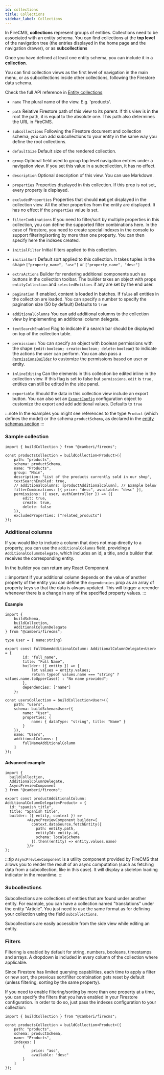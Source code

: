 ```yaml
---
id: collections
title: Collections
sidebar_label: Collections
---
```


In FireCMS, **collections** represent groups of entities. Collections need to be
associated with an entity schema. You can find collections
at the **top level** of the navigation tree (the entries displayed in the home
page and the navigation drawer), or as **subcollections**

Once you have defined at least one entity schema, you can include it in a
**collection**. 

You can find collection views as the first level of navigation in
the main menu, or as subcollections inside other collections, following the
Firestore data schema.

Check the full API reference
in [Entity collections](../api/interfaces/entitycollection)

* `name` The plural name of the view. E.g. 'products'.

* `path` Relative Firestore path of this view to its parent. If this
  view is in the root the path, it is equal to the absolute one. This path also
  determines the URL in FireCMS.

* `subcollections` Following the Firestore document and collection schema, you
  can add subcollections to your entity in the same way you define the root
  collections.

* `defaultSize` Default size of the rendered collection.

* `group` Optional field used to group top level navigation entries under a
  navigation view. If you set this value in a subcollection, it has no effect.

* `description` Optional description of this view. You can use Markdown.

* `properties` Properties displayed in this collection. If this prop is not
  set, every property is displayed.

* `excludedProperties` Properties that should **not** get displayed in the
  collection view. All the other properties from the entity are displayed. It
  has no effect if the `properties` value is set.

* `filterCombinations` If you need to filter/sort by multiple properties in this
  collection, you can define the supported filter combinations here.
  In the case of Firestore, you need to create special indexes in the console to
  support filtering/sorting by more than one property. You can then
  specify here the indexes created.

* `initialFilter` Initial filters applied to this collection.

* `initialSort` Default sort applied to this collection. It takes tuples in the
  shape `["property_name", "asc"]` or `["property_name", "desc"]`

* `extraActions` Builder for rendering additional components such as buttons in
  the collection toolbar. The builder takes an object with
  props `entityCollection`  and `selectedEntities` if any are set by the end
  user.

* `pagination` If enabled, content is loaded in batches. If `false` all entities
  in the collection are loaded. You can specify a number to specify the
  pagination size (50 by default)
  Defaults to `true`

* `additionalColumns` You can add additional columns to the collection view by
  implementing an additional column delegate.

* `textSearchEnabled` Flag to indicate if a search bar should be displayed on top of
  the collection table.

* `permissions` You can specify an object with boolean permissions with the
  shape `{edit:boolean; create:boolean; delete:boolean}` to indicate the actions
  the user can perform. You can also pass a [`PermissionsBuilder`](../api/types/permissionsbuilder)
  to customize the permissions based on user or entity.

* `inlineEditing` Can the elements in this collection be edited inline in the
  collection view. If this flag is set to false but `permissions.edit` is `true`
  , entities can still be edited in the side panel.

* `exportable` Should the data in this collection view include an export button.
  You can also set an [`ExportConfig`](../api/interfaces/exportconfig)
  configuration object to customize the export and add additional values.
  Defaults to `true`

:::note
In the examples you might see references to the type `Product`
(which defines the model) or the schema `productSchema`, as declared in
the [entity schemas section](../entities/entity_schemas.md)
:::

### Sample collection

```tsx
import { buildCollection } from "@camberi/firecms";

const productsCollection = buildCollection<Product>({
    path: "products",
    schema: productSchema,
    name: "Products",
    group: "Main",
    description: "List of the products currently sold in our shop",
    textSearchEnabled: true,
    // additionalColumns: [productAdditionalColumn], // Example below
    filterCombinations: [{ price: "desc", available: "desc" }],
    permissions: ({ user, authController }) => ({
        edit: true,
        create: true,
        delete: false
    }),
    excludedProperties: ["related_products"]
});

```

### Additional columns

If you would like to include a column that does not map directly to a property,
you can use the `additionalColumns` field, providing a
`AdditionalColumnDelegate`, which includes an id, a title, and a builder that
receives the corresponding entity.

In the builder you can return any React Component.

:::important
If your additional column depends on the value of another property of the entity
you can define the `dependencies` prop as an array of property keys so that
the data is always updated.
This will trigger a rerender whenever there is a change in any of the specified
property values.
:::

#### Example

```tsx
import {
    buildSchema,
    buildCollection,
    AdditionalColumnDelegate
} from "@camberi/firecms";

type User = { name:string}

export const fullNameAdditionalColumn: AdditionalColumnDelegate<User> = {
        id: "full_name",
        title: "Full Name",
        builder: ({ entity }) => {
            let values = entity.values;
            return typeof values.name === "string" ? values.name.toUpperCase() : "No name provided";
        },
        dependencies: ["name"]
    };

const usersCollection = buildCollection<User>({
    path: "users",
    schema: buildSchema<User>({
        name: "User",
        properties: {
            name: { dataType: "string", title: "Name" }
        }
    }),
    name: "Users",
    additionalColumns: [
        fullNameAdditionalColumn
    ]
});
```

#### Advanced example

```tsx
import {
  buildCollection,
  AdditionalColumnDelegate,
  AsyncPreviewComponent
} from "@camberi/firecms";

export const productAdditionalColumn: AdditionalColumnDelegate<Product> = {
  id: "spanish_title",
  title: "Spanish title",
  builder: ({ entity, context }) =>
          <AsyncPreviewComponent builder={
            context.dataSource.fetchEntity({
              path: entity.path,
              entityId: entity.id,
              schema: localeSchema
            }).then((entity) => entity.values.name)
          }/>
};
```

:::tip
`AsyncPreviewComponent` is a utility component provided by FireCMS that
allows you to render the result of an async computation (such as fetching data
from a subcollection, like in this case). It will display a skeleton loading
indicator in the meantime.
:::

### Subcollections

Subcollections are collections of entities that are found under another entity.
For example, you can have a collection named "translations" under the entity
"Article". You just need to use the same format as for defining your collection
using the field `subcollections`.

Subcollections are easily accessible from the side view while editing an entity.

### Filters

Filtering is enabled by default for string, numbers, booleans, timestamps and
arrays. A dropdown is included in every column of the collection where
applicable.

Since Firestore has limited querying capabilities, each time to apply a filter
or new sort, the previous sort/filter combination gets reset by default (unless
filtering, sorting by the same property).

If you need to enable filtering/sorting by more than one property at a time, you
can specify the filters that you have enabled in your Firestore configuration.
In order to do so, just pass the indexes configuration to your collection:

```tsx
import { buildCollection } from "@camberi/firecms";

const productsCollection = buildCollection<Product>({
    path: "products",
    schema: productSchema,
    name: "Products",
    indexes: [
        {
            price: "asc",
            available: "desc"
        }
    ]
});
```
